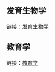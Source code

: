 
## 发育生物学
链接：[发育生物学](https://pan.baidu.com/s/1IE-x5PLIBgdgCgJN3mPdBg?pwd=gbdm)

## 教育学
链接：[教育学](https://pan.baidu.com/s/1982av-4kLXsC4rv461ZRUA?pwd=vqeo)